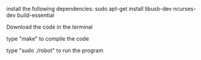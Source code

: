install the following dependencies: sudo apt-get install libusb-dev ncurses-dev build-essential


Download the code in the terminal


type "make" to compile the code


type "sudo ./robot" to run the program

